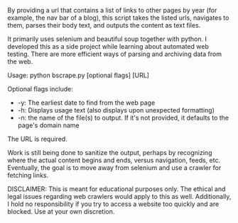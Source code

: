 By providing a url that contains a list of links to other pages by year (for example, the nav bar of a blog), this script takes the listed urls, navigates to them, parses their body text, and outputs the content as text files. 

It primarily uses selenium and beautiful soup together with python. I developed this as a side project while learning about automated web testing. There are more efficient ways of parsing and archiving data from the web.

Usage: python bscrape.py [optional flags] [URL]

Optional flags include:
* -y: The earliest date to find from the web page
* -h: Displays usage text (also displays upon unexpected formatting)
* -n: the name of the file(s) to output. If it's not provided, it defaults to the page's domain name

The URL is required.

Work is still being done to sanitize the output, perhaps by recognizing where the actual content begins and ends, versus navigation, feeds, etc. Eventually, the goal is to move away from selenium and use a crawler for fetching links.

DISCLAIMER:
This is meant for educational purposes only. The ethical and legal issues regarding web crawlers would apply to this as well. Additionally, I hold no responsibility if you try to access a website too quickly and are blocked. Use at your own discretion.
